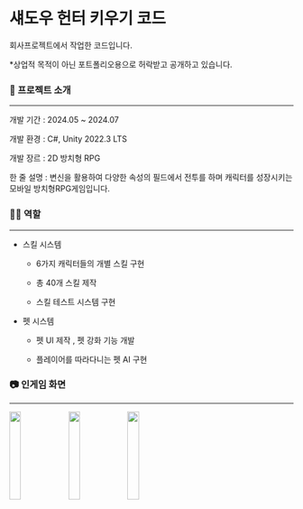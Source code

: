 # 섀도우 헌터 키우기 코드

회사프로젝트에서 작업한 코드입니다.

*상업적 목적이 아닌 포트폴리오용으로 허락받고 공개하고 있습니다.
 
### 📝 프로젝트 소개

***
개발 기간 : 2024.05 ~ 2024.07 

개발 환경 : C#, Unity 2022.3 LTS

개발 장르 : 2D 방치형 RPG

한 줄 설명 : 변신을 활용하여 다양한 속성의 필드에서 전투를 하며 캐릭터를 성장시키는 모바일 방치형RPG게임입니다.



### 🙋‍♂️ 역할

***
- 스킬 시스템

  - 6가지 캐릭터들의 개별 스킬 구현

  - 총 40개 스킬 제작

  - 스킬 테스트 시스템 구현 

- 펫 시스템

  - 펫 UI 제작 , 펫 강화 기능 개발

  - 플레이어를 따라다니는 펫 AI 구현



### 📷 인게임 화면

***
<img src="https://github.com/user-attachments/assets/8ff88eee-d458-4116-83f3-dc48b53ea96b"  width="20%" height="20%">
<img src="https://github.com/user-attachments/assets/59db6c8d-2b1e-4e84-a0bd-ec3e9df42385"  width="20%" height="20%">
<img src="https://github.com/user-attachments/assets/0a4fd97d-8dfc-4064-bc10-b6c92db70617"  width="20%" height="20%">

